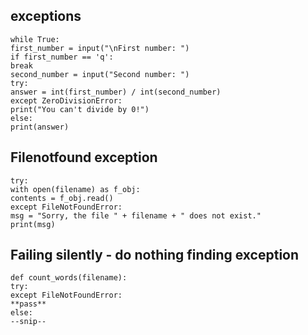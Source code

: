 ## exceptions
    while True:  
    first_number = input("\nFirst number: ")  
    if first_number == 'q':  
    break  
    second_number = input("Second number: ")  
    try:  
    answer = int(first_number) / int(second_number)  
    except ZeroDivisionError:  
    print("You can't divide by 0!")  
    else:  
    print(answer)  

## Filenotfound exception
    try:  
    with open(filename) as f_obj:  
    contents = f_obj.read()    
    except FileNotFoundError:  
    msg = "Sorry, the file " + filename + " does not exist."  
    print(msg)  

## Failing silently  - do nothing finding exception  
    def count_words(filename):    
    try:  
    except FileNotFoundError:  
    **pass**  
    else:  
    --snip--